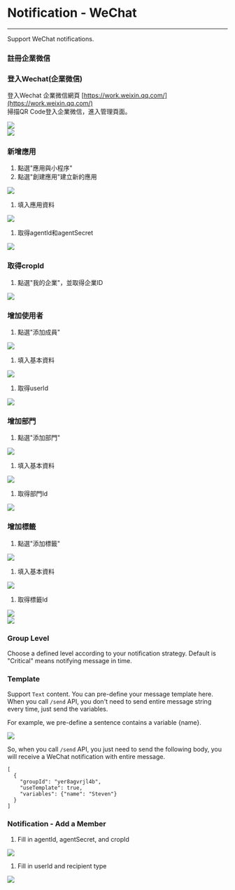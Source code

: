 # Notification - WeChat

---

Support WeChat notifications.

### 註冊企業微信

### 登入Wechat\(企業微信\)

登入Wechat 企業微信網頁 [https://work.weixin.qq.com/](https://work.weixin.qq.com/)  
掃描QR Code登入企業微信，進入管理頁面。

![](/assets/wechat_business_login.png)  
![](/assets/wechat_business_login_qrcode.png)

### 新增應用

1. 點選"應用與小程序"
2. 點選"創建應用"建立新的應用

![](/assets/wechat_business_add_application.png)

1. 填入應用資料

![](/assets/wechat_business_input_application.png)

1. 取得agentId和agentSecret

![](/assets/wechat_business_application_info.png)

### 取得cropId

1. 點選"我的企業"，並取得企業ID

![](/assets/wechat_business_info.png)

### 增加使用者

1. 點選"添加成員"

![](/assets/wechataddnew.png)

1. 填入基本資料

![](/assets/wechat_business_user_info.png)

1. 取得userId

![](/assets/wechat_business_userId.png)

### 增加部門

1. 點選"添加部門"

![](/assets/wechat_business_add_party.png)

1. 填入基本資料

![](/assets/wechat_business_party_info.png)

1. 取得部門Id

![](/assets/wechat_business_partyId.png)

### 增加標籤

1. 點選"添加標籤"

![](/assets/wechat_business_add_tag.png)

1. 填入基本資料

![](/assets/wechat_business_tag_info.png)

1. 取得標籤Id

![](/assets/wechat_business_tagId1.png)  
![](/assets/wechat_business_tagId2.png)

### Group Level

Choose a defined level according to your notification strategy. Default is "Critical" means notifying message in time.

### Template

Support `Text` content. You can pre-define your message template here. When you call `/send` API, you don't need to send entire message string every time, just send the variables.

For example, we pre-define a sentence contains a variable {name}.

![](/assets/text_template.png)

So, when you call `/send` API, you just need to send the following body, you will receive a WeChat notification with entire message.

```
[
  {
    "groupId": "yer8agvrjl4b",
    "useTemplate": true,
    "variables": {"name": "Steven"}
  }
]
```

### Notification - Add a Member

1. Fill in agentId, agentSecret, and cropId

![](/assets/wechat_business_add_member1.png)

1. Fill in userId and recipient type

![](/assets/wechat_business_add_member2.png)

